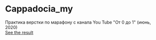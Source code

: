 # Cappadocia_my
Практика верстки по марафону с канала You Tube "От 0 до 1" (июнь, 2020)\
[See the result](https://github.com/atata2008/Cappadocia_my)
